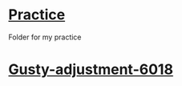 # <a href="" style="textDecoration:none">Practice</a>
Folder for my practice
# <a href="https://subtle-begonia-49643f.netlify.app/"  target="_blank" style="textDecoration:none">Gusty-adjustment-6018</a>

